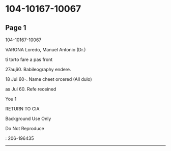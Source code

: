 # 104-10167-10067

## Page 1

104-10167-10067

VARONA Loredo, Manuel Antonio (Dr.)

ti torto fare a pas front

27ац60. Babileography endere.

18 Jul 60-. Name cheet orcered (All dulo)

as Jul 60. Refe receined

You 1

RETURN TO CIA

Background Use Only

Do Not Reproduce

: 206-196435

---

